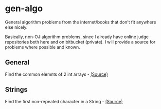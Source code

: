 # gen-algo
General algorithm problems from the internet/books that don't fit anywhere else nicely.

Basically, non-OJ algorithm problems, since I already have online judge repositories both here and on bitbucket (private).
I will provide a source for problems where possible and known.

## General
Find the common elemnts of 2 int arrays - [(Source)](http://redd.it/20ahfq)
## Strings
Find the first non-repeated character in a String - [(Source)](http://redd.it/20ahfq)
